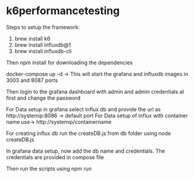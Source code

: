 # k6performancetesting

Steps to setup the framework:

1. brew install k6
2. brew install influxdb@1
3. brew install influxdb-cli

Then npm install for downloading the dependencies

docker-compose up -d -> This will start the grafana and influxdb images in 3003 and 8087 ports

Then login to the grafana dashboard with admin and admin credentials at first and change the password

For Data setup in grafana select influx db and provide the url as http://systemip:8086 -> default port
For Data setup of influx with container name use-> http://systemip/containername

For creating influx db run the createDB.js from db folder using node createDB.js

In grafana data setup, now add the db name and credentials. The credentials are provided in compose file

Then run the scripts using npm run <command>